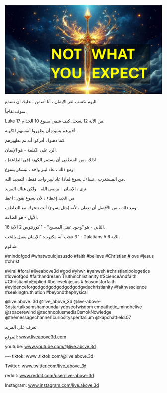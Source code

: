 ![Video cover image](../cover.jpg "cover photo")

اليوم نكشف لغز الإيمان ، أنا أضمن ، عليك أن تسمع.

سوف تفاجأ.

Luke 17 من الآية 12 يسجل كيف شفي يسوع 10 الجذام.

أخبرهم يسوع أن يظهروا أنفسهم للكهنة.

كما ذهبوا ، أدركوا أنه تم تطهيرهم.

الرد على الكلمة - هو الإيمان.

، لذلك ، من المنطقي أن يستمر الكهنة (في الطاعة).

ومع ذلك ، عاد ليبر واحد ، ليشكر يسوع.

من المستغرب ، تساءل يسوع لماذا عاد ليبر واحد فقط ، لتمجيد الله.

ترى ، الإيمان - يرضي الله - ولكن هناك المزيد.

من الجيد إعطاء ، لأن يسوع يقول: أعط.

ومع ذلك ، من الأفضل أن تعطي ، لأنه (مثل يسوع) أنت تتحرك مع التعاطف.

الأول - هو الطاعة.

الثاني - هو "وجود عقل المسيح" - 1 كورنثوس 2 الآية 16.

لا عجب أنه مكتوب: "الإيمان يعمل بالحب" - Galatians 5 الآية 6.

شالوم.

#mindofgod #whatwouldjesusdo #faith #believe #Christian #love #jesus #christ

#viral #foral #liveabove3d #god #yhwh #yahweh #christianipologetics #loveofgod #faithandresen Truthinchristianity #ScienceAndfaith #ChristianityExplied #believeInjesus #Reasonsforfaith #evidenceforgodgodgodgodgodgodgodechristianity #faithvsscience #seekingtruth ation #beyondthephysical

@live.above. 3d @live_above_3d @live-above-3dstartalksamshamoundailydoseofwisdom empathetic_mindbelive @spacerewind @technoplusmediaCsmokNowledge @themessagechannel1curiositysperitasium @kapchatfield.07

تعرف على المزيد

الموقع: www.liveabove3d.com

youtube: www.youtube.com/@live.above.3d

~~ tiktok: www .tiktok.com/@live.above.3d

Twitter: www.twitter.com/live_above_3d

reddit: www.reddit.com/user/live-above-3d

Instagram: www.instagram.com/live.above.3d